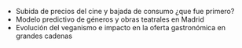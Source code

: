 - Subida de precios del cine y bajada de consumo ¿que fue primero?
- Modelo predictivo de géneros y obras teatrales en Madrid
- Evolución del veganismo e impacto en la oferta gastronómica en grandes cadenas
